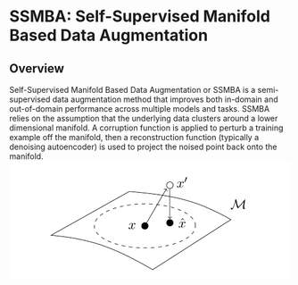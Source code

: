 # SSMBA: **S**elf-**S**upervised **M**anifold **B**ased Data **A**ugmentation

## Overview

Self-Supervised Manifold Based Data Augmentation or SSMBA is a semi-supervised data augmentation method that improves both in-domain and out-of-domain performance across multiple models and tasks. SSMBA relies on the assumption that the underlying data clusters around a lower dimensional manifold. A corruption function is applied to perturb a training example off the manifold, then a reconstruction function (typically a denoising autoencoder) is used to project the noised point back onto the
manifold. ![SSMBA perturbs and reconstructs examples to move along a manifold](img/ssmba.png)<!-- .element height="50%" width="50%" -->
